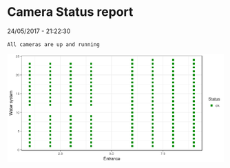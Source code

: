 Camera Status report
================
24/05/2017 - 21:22:30

    All cameras are up and running

![](camreport_files/figure-markdown_github/unnamed-chunk-2-1.png)
